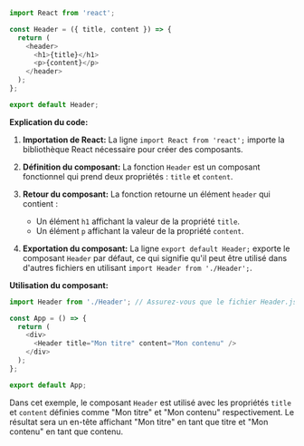 ```javascript
import React from 'react';

const Header = ({ title, content }) => {
  return (
    <header>
      <h1>{title}</h1>
      <p>{content}</p>
    </header>
  );
};

export default Header;
```

**Explication du code:**

1. **Importation de React:** La ligne `import React from 'react';` importe la bibliothèque React nécessaire pour créer des composants.

2. **Définition du composant:** La fonction `Header` est un composant fonctionnel qui prend deux propriétés : `title` et `content`.

3. **Retour du composant:** La fonction retourne un élément `header` qui contient :
    - Un élément `h1` affichant la valeur de la propriété `title`.
    - Un élément `p` affichant la valeur de la propriété `content`.

4. **Exportation du composant:** La ligne `export default Header;` exporte le composant `Header` par défaut, ce qui signifie qu'il peut être utilisé dans d'autres fichiers en utilisant `import Header from './Header';`.

**Utilisation du composant:**

```javascript
import Header from './Header'; // Assurez-vous que le fichier Header.js est dans le même répertoire

const App = () => {
  return (
    <div>
      <Header title="Mon titre" content="Mon contenu" />
    </div>
  );
};

export default App;
```

Dans cet exemple, le composant `Header` est utilisé avec les propriétés `title` et `content` définies comme "Mon titre" et "Mon contenu" respectivement. Le résultat sera un en-tête affichant "Mon titre" en tant que titre et "Mon contenu" en tant que contenu.



